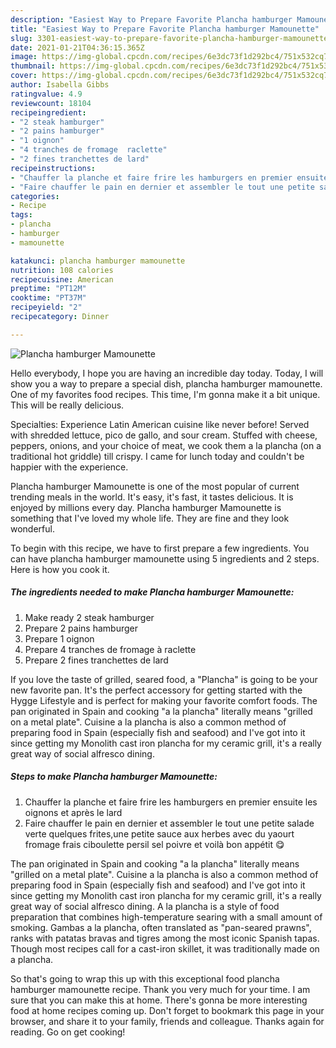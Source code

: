 ```yaml
---
description: "Easiest Way to Prepare Favorite Plancha hamburger Mamounette"
title: "Easiest Way to Prepare Favorite Plancha hamburger Mamounette"
slug: 3301-easiest-way-to-prepare-favorite-plancha-hamburger-mamounette
date: 2021-01-21T04:36:15.365Z
image: https://img-global.cpcdn.com/recipes/6e3dc73f1d292bc4/751x532cq70/plancha-hamburger-mamounette-photo-principale-de-la-recette.jpg
thumbnail: https://img-global.cpcdn.com/recipes/6e3dc73f1d292bc4/751x532cq70/plancha-hamburger-mamounette-photo-principale-de-la-recette.jpg
cover: https://img-global.cpcdn.com/recipes/6e3dc73f1d292bc4/751x532cq70/plancha-hamburger-mamounette-photo-principale-de-la-recette.jpg
author: Isabella Gibbs
ratingvalue: 4.9
reviewcount: 18104
recipeingredient:
- "2 steak hamburger"
- "2 pains hamburger"
- "1 oignon"
- "4 tranches de fromage  raclette"
- "2 fines tranchettes de lard"
recipeinstructions:
- "Chauffer la planche et faire frire les hamburgers en premier ensuite les oignons et après le lard"
- "Faire chauffer le pain en dernier et assembler le tout une petite salade verte quelques frites,une petite sauce aux herbes avec du yaourt fromage frais ciboulette persil sel poivre et voilà bon appétit 😋"
categories:
- Recipe
tags:
- plancha
- hamburger
- mamounette

katakunci: plancha hamburger mamounette 
nutrition: 108 calories
recipecuisine: American
preptime: "PT12M"
cooktime: "PT37M"
recipeyield: "2"
recipecategory: Dinner

---
```



![Plancha hamburger Mamounette](https://img-global.cpcdn.com/recipes/6e3dc73f1d292bc4/751x532cq70/plancha-hamburger-mamounette-photo-principale-de-la-recette.jpg)

Hello everybody, I hope you are having an incredible day today. Today, I will show you a way to prepare a special dish, plancha hamburger mamounette. One of my favorites food recipes. This time, I'm gonna make it a bit unique. This will be really delicious.

Specialties: Experience Latin American cuisine like never before! Served with shredded lettuce, pico de gallo, and sour cream. Stuffed with cheese, peppers, onions, and your choice of meat, we cook them a la plancha (on a traditional hot griddle) till crispy. I came for lunch today and couldn&#39;t be happier with the experience.

Plancha hamburger Mamounette is one of the most popular of current trending meals in the world. It's easy, it's fast, it tastes delicious. It is enjoyed by millions every day. Plancha hamburger Mamounette is something that I've loved my whole life. They are fine and they look wonderful.


To begin with this recipe, we have to first prepare a few ingredients. You can have plancha hamburger mamounette using 5 ingredients and 2 steps. Here is how you cook it.

<!--inarticleads1-->

##### The ingredients needed to make Plancha hamburger Mamounette:

1. Make ready 2 steak hamburger
1. Prepare 2 pains hamburger
1. Prepare 1 oignon
1. Prepare 4 tranches de fromage à raclette
1. Prepare 2 fines tranchettes de lard


If you love the taste of grilled, seared food, a &#34;Plancha&#34; is going to be your new favorite pan. It&#39;s the perfect accessory for getting started with the Hygge Lifestyle and is perfect for making your favorite comfort foods. The pan originated in Spain and cooking &#34;a la plancha&#34; literally means &#34;grilled on a metal plate&#34;. Cuisine a la plancha is also a common method of preparing food in Spain (especially fish and seafood) and I&#39;ve got into it since getting my Monolith cast iron plancha for my ceramic grill, it&#39;s a really great way of social alfresco dining. 

<!--inarticleads2-->

##### Steps to make Plancha hamburger Mamounette:

1. Chauffer la planche et faire frire les hamburgers en premier ensuite les oignons et après le lard
1. Faire chauffer le pain en dernier et assembler le tout une petite salade verte quelques frites,une petite sauce aux herbes avec du yaourt fromage frais ciboulette persil sel poivre et voilà bon appétit 😋


The pan originated in Spain and cooking &#34;a la plancha&#34; literally means &#34;grilled on a metal plate&#34;. Cuisine a la plancha is also a common method of preparing food in Spain (especially fish and seafood) and I&#39;ve got into it since getting my Monolith cast iron plancha for my ceramic grill, it&#39;s a really great way of social alfresco dining. A la plancha is a style of food preparation that combines high-temperature searing with a small amount of smoking. Gambas a la plancha, often translated as &#34;pan-seared prawns&#34;, ranks with patatas bravas and tigres among the most iconic Spanish tapas. Though most recipes call for a cast-iron skillet, it was traditionally made on a plancha. 

So that's going to wrap this up with this exceptional food plancha hamburger mamounette recipe. Thank you very much for your time. I am sure that you can make this at home. There's gonna be more interesting food at home recipes coming up. Don't forget to bookmark this page in your browser, and share it to your family, friends and colleague. Thanks again for reading. Go on get cooking!
